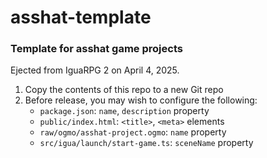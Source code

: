 # asshat-template
### Template for asshat game projects

Ejected from IguaRPG 2 on April 4, 2025.

1. Copy the contents of this repo to a new Git repo
2. Before release, you may wish to configure the following:
    - `package.json`: `name`, `description` property
    - `public/index.html`: `<title>`, `<meta>` elements
    - `raw/ogmo/asshat-project.ogmo`: `name` property
    - `src/igua/launch/start-game.ts`: `sceneName` property
